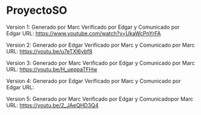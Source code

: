 # ProyectoSO
Version 1: Generado por Marc Verificado por Edgar y Comunicado por Edgar
URL: https://www.youtube.com/watch?v=UkaWcPnYrFA

Version 2: Generado por Edgar Verificado por Marc y Comunicado por Marc
URL: https://youtu.be/u7eTXl6ybf8

Version 3: Generado por Marc Verificado por Edgar y Comunicado por Marc 
URL: https://youtu.be/H_ueppaTFHw

Version 4: Generado por Edgar Verificado por Marc y Comunicado por Edgar
URL:

Version 5: Generado por Marc Verificado por Edgar y Comunicadopor Marc
URL: https://youtu.be/2_JAeQHD3Q4
